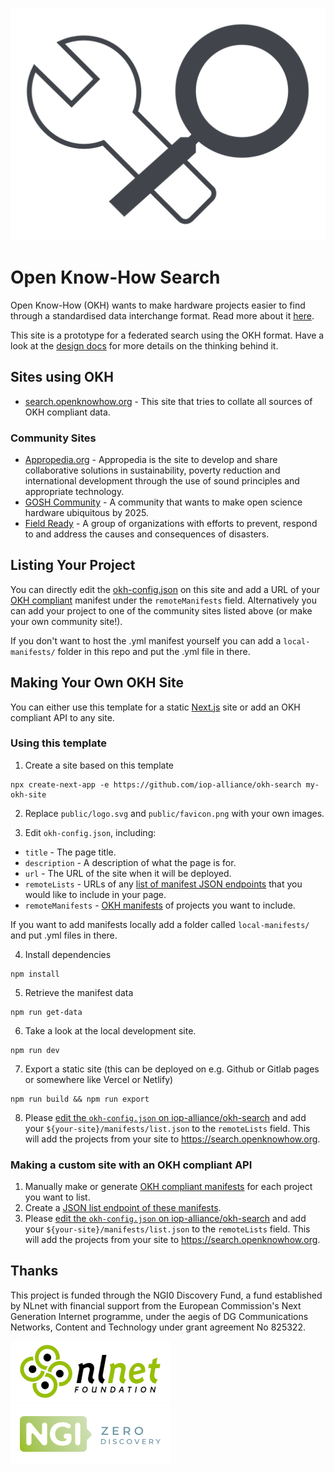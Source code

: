 [![Open Know-How logo](public/logo.svg)](https://search.openknowhow.org)


# Open Know-How Search
Open Know-How (OKH) wants to make hardware projects easier to find through a standardised data interchange format. Read more about it [here](https://www.internetofproduction.org/open-know-how).

This site is a prototype for a federated search using the OKH format. Have a look at the [design docs](design-docs/README.md) for more details on the thinking behind it.

## Sites using OKH

- [search.openknowhow.org](https://search.openknowhow.org) - This site that tries to collate all sources of OKH compliant data.

### Community Sites

- [Appropedia.org](https://appropedia.org) - Appropedia is the site to develop and share collaborative solutions in sustainability, poverty reduction and international development through the use of sound principles and appropriate technology.
- [GOSH Community](https://projects.openhardware.science) - A community that wants to make open science hardware ubiquitous by 2025.
- [Field Ready](https://field-ready-projects.openknowhow.org) - A group of organizations with efforts to prevent, respond to and address the causes and consequences of disasters.

## Listing Your Project

You can directly edit the [okh-config.json](okh-config.json) on this site and add a URL of your [OKH compliant][standard] manifest under the `remoteManifests` field. Alternatively you can add your project to one of the community sites listed above (or make your own community site!).

If you don't want to host the .yml manifest yourself you can add a `local-manifests/` folder in this repo and put the .yml file in there.

## Making Your Own OKH Site

You can either use this template for a static [Next.js](https://nextjs.org) site or add an OKH compliant API to any site.

### Using this template

1. Create a site based on this template

```
npx create-next-app -e https://github.com/iop-alliance/okh-search my-okh-site
```

2. Replace `public/logo.svg` and `public/favicon.png` with your own images.

3. Edit `okh-config.json`, including:
  - `title` - The page title.
  - `description` - A description of what the page is for.
  - `url` - The URL of the site when it will be deployed.
  - `remoteLists` - URLs of any [list of manifest JSON endpoints][json-list-forum-post] that you would like to include in your page.
  - `remoteManifests` - [OKH manifests][standard] of projects you want to include.

  If you want to add manifests locally add a folder called `local-manifests/` and put .yml files in there.

4. Install dependencies

```
npm install
```

5. Retrieve the manifest data

```
npm run get-data
```

6. Take a look at the local development site.

```
npm run dev
```

7. Export a static site (this can be deployed on e.g. Github or Gitlab pages or somewhere like Vercel or Netlify)

```
npm run build && npm run export
```

8. Please [edit the `okh-config.json` on iop-alliance/okh-search](https://github.com/iop-alliance/okh-search/edit/master/okh-config.json) and add your `${your-site}/manifests/list.json` to the `remoteLists` field. This will add the projects from your site to https://search.openknowhow.org.


### Making a custom site with an OKH compliant API

1. Manually make or generate [OKH compliant manifests][standard] for each project you want to list.
2. Create a [JSON list endpoint of these manifests][json-list-forum-post].
3. Please [edit the `okh-config.json` on iop-alliance/okh-search](https://github.com/iop-alliance/okh-search/edit/master/okh-config.json) and add your `${your-site}/manifests/list.json` to the `remoteLists` field. This will add the projects from your site to https://search.openknowhow.org.


[json-list-forum-post]: https://community.internetofproduction.org/t/use-simple-json-list-instead-of-json-feed/81
[standard]: https://standards.internetofproduction.org/pub/okh


## Thanks

This project is funded through the NGI0 Discovery Fund, a fund established by NLnet with financial support from the European Commission's Next Generation Internet programme, under the aegis of DG Communications Networks, Content and Technology under grant agreement No 825322.

[![nlnet banner](design-docs/readme-images/nlnet.png)](https://nlnet.nl/)
[![ngi0 banner](design-docs/readme-images/ngi0.png)](https://nlnet.nl/NGI0)


[iop-okh]: https://www.internetofproduction.org/open-know-how

